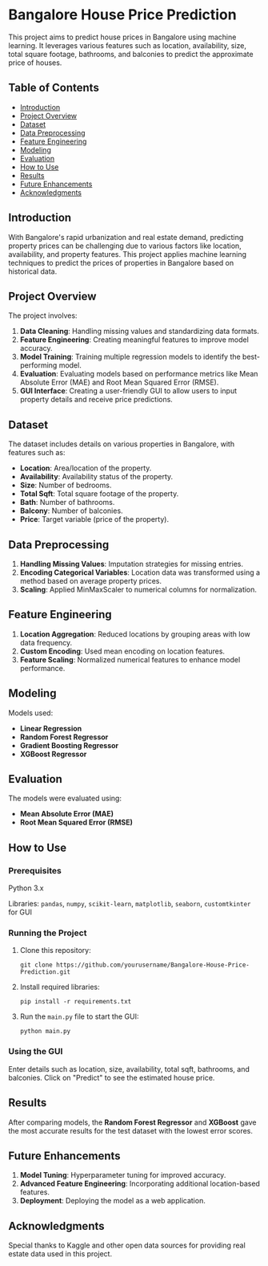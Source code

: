 <!DOCTYPE html>
<html lang="en">
<head>
  <meta charset="UTF-8">
  <meta name="viewport" content="width=device-width, initial-scale=1.0">
  <title>Bangalore House Price Prediction</title>
</head>
<body>

<h1>Bangalore House Price Prediction</h1>
<p>This project aims to predict house prices in Bangalore using machine learning. It leverages various features such as location, availability, size, total square footage, bathrooms, and balconies to predict the approximate price of houses.</p>

<h2>Table of Contents</h2>
<ul>
  <li><a href="#introduction">Introduction</a></li>
  <li><a href="#project-overview">Project Overview</a></li>
  <li><a href="#dataset">Dataset</a></li>
  <li><a href="#data-preprocessing">Data Preprocessing</a></li>
  <li><a href="#feature-engineering">Feature Engineering</a></li>
  <li><a href="#modeling">Modeling</a></li>
  <li><a href="#evaluation">Evaluation</a></li>
  <li><a href="#how-to-use">How to Use</a></li>
  <li><a href="#results">Results</a></li>
  <li><a href="#future-enhancements">Future Enhancements</a></li>
  <li><a href="#acknowledgments">Acknowledgments</a></li>
</ul>

<h2 id="introduction">Introduction</h2>
<p>With Bangalore's rapid urbanization and real estate demand, predicting property prices can be challenging due to various factors like location, availability, and property features. This project applies machine learning techniques to predict the prices of properties in Bangalore based on historical data.</p>

<h2 id="project-overview">Project Overview</h2>
<p>The project involves:</p>
<ol>
  <li><strong>Data Cleaning</strong>: Handling missing values and standardizing data formats.</li>
  <li><strong>Feature Engineering</strong>: Creating meaningful features to improve model accuracy.</li>
  <li><strong>Model Training</strong>: Training multiple regression models to identify the best-performing model.</li>
  <li><strong>Evaluation</strong>: Evaluating models based on performance metrics like Mean Absolute Error (MAE) and Root Mean Squared Error (RMSE).</li>
  <li><strong>GUI Interface</strong>: Creating a user-friendly GUI to allow users to input property details and receive price predictions.</li>
</ol>

<h2 id="dataset">Dataset</h2>
<p>The dataset includes details on various properties in Bangalore, with features such as:</p>
<ul>
  <li><strong>Location</strong>: Area/location of the property.</li>
  <li><strong>Availability</strong>: Availability status of the property.</li>
  <li><strong>Size</strong>: Number of bedrooms.</li>
  <li><strong>Total Sqft</strong>: Total square footage of the property.</li>
  <li><strong>Bath</strong>: Number of bathrooms.</li>
  <li><strong>Balcony</strong>: Number of balconies.</li>
  <li><strong>Price</strong>: Target variable (price of the property).</li>
</ul>

<h2 id="data-preprocessing">Data Preprocessing</h2>
<ol>
  <li><strong>Handling Missing Values</strong>: Imputation strategies for missing entries.</li>
  <li><strong>Encoding Categorical Variables</strong>: Location data was transformed using a method based on average property prices.</li>
  <li><strong>Scaling</strong>: Applied MinMaxScaler to numerical columns for normalization.</li>
</ol>

<h2 id="feature-engineering">Feature Engineering</h2>
<ol>
  <li><strong>Location Aggregation</strong>: Reduced locations by grouping areas with low data frequency.</li>
  <li><strong>Custom Encoding</strong>: Used mean encoding on location features.</li>
  <li><strong>Feature Scaling</strong>: Normalized numerical features to enhance model performance.</li>
</ol>

<h2 id="modeling">Modeling</h2>
<p>Models used:</p>
<ul>
  <li><strong>Linear Regression</strong></li>
  <li><strong>Random Forest Regressor</strong></li>
  <li><strong>Gradient Boosting Regressor</strong></li>
  <li><strong>XGBoost Regressor</strong></li>
</ul>

<h2 id="evaluation">Evaluation</h2>
<p>The models were evaluated using:</p>
<ul>
  <li><strong>Mean Absolute Error (MAE)</strong></li>
  <li><strong>Root Mean Squared Error (RMSE)</strong></li>
</ul>

<h2 id="how-to-use">How to Use</h2>
<h3>Prerequisites</h3>
<p>Python 3.x</p>
<p>Libraries: <code>pandas</code>, <code>numpy</code>, <code>scikit-learn</code>, <code>matplotlib</code>, <code>seaborn</code>, <code>customtkinter</code> for GUI</p>

<h3>Running the Project</h3>
<ol>
  <li>Clone this repository:
    <pre><code>git clone https://github.com/yourusername/Bangalore-House-Price-Prediction.git</code></pre>
  </li>
  <li>Install required libraries:
    <pre><code>pip install -r requirements.txt</code></pre>
  </li>
  <li>Run the <code>main.py</code> file to start the GUI:
    <pre><code>python main.py</code></pre>
  </li>
</ol>

<h3>Using the GUI</h3>
<p>Enter details such as location, size, availability, total sqft, bathrooms, and balconies. Click on "Predict" to see the estimated house price.</p>

<h2 id="results">Results</h2>
<p>After comparing models, the <strong>Random Forest Regressor</strong> and <strong>XGBoost</strong> gave the most accurate results for the test dataset with the lowest error scores.</p>

<h2 id="future-enhancements">Future Enhancements</h2>
<ol>
  <li><strong>Model Tuning</strong>: Hyperparameter tuning for improved accuracy.</li>
  <li><strong>Advanced Feature Engineering</strong>: Incorporating additional location-based features.</li>
  <li><strong>Deployment</strong>: Deploying the model as a web application.</li>
</ol>

<h2 id="acknowledgments">Acknowledgments</h2>
<p>Special thanks to Kaggle and other open data sources for providing real estate data used in this project.</p>

</body>
</html>
